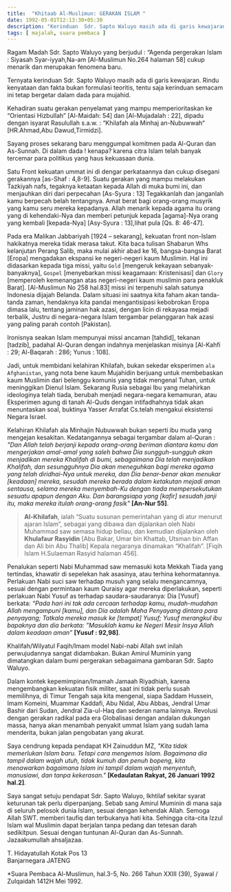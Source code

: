 ```yaml
---
title:  "Khitaab Al-Muslimun: GERAKAN ISLAM "
date: 1992-05-01T12:13:30+05:30
description: "Kerinduan  Sdr. Sapto Waluyo masih ada di garis kewajaran.  Rindu kenyataan dan fakta bukan formulasi teoritis, tentu saja kerinduan semacam ini tetap bergetar dalam dada para mujahid. " 
tags: [ majalah, suara pembaca ]
---
```



Ragam Madah Sdr. Sapto Waluyo yang berjudul : “Agenda pergerakan Islam :  Siyasah Syar-iyyah,Na-am [Al-Muslimun No.264 halaman 58] cukup menarik dan merupakan fenomena baru.  

Ternyata kerinduan  Sdr. Sapto Waluyo masih ada di garis kewajaran.  Rindu kenyataan dan fakta bukan formulasi teoritis, tentu saja kerinduan semacam ini tetap bergetar dalam dada para mujahid.

Kehadiran suatu gerakan penyelamat yang mampu memperioritaskan ke “Orientasi Hizbullah” [Al-Maidah: 54] dan [Al-Mujadalah : 22], dipadu dengan isyarat Rasulullah s.a.w. : “Khilafah ala Minhaj an-Nubuwwah“ [HR.Ahmad,Abu Dawud,Tirmidzi].  

Sayang proses sekarang baru menggumpal komitmen pada Al-Quran dan As-Sunnah.  Di dalam dada ! kenapa? karena citra Islam telah banyak tercemar para politikus yang haus kekuasaan dunia.  

Satu Front kekuatan ummat ini di dengar perkataannya dan cukup disegani gerakannya [as-Shaf : 4,8-9].  Suatu gerakan yang mampu melakukan Tazkiyah nafs, tegaknya ketaatan kepada Allah di muka bumi ini, dan menjauhkan diri dari perpecahan [As-Syura : 13] Tegakkanlah dan janganlah kamu berpecah belah tentangnya.  Amat berat bagi orang-orang musyrik yang kamu seru mereka kepadanya.  Allah menarik kepada agama itu orang yang di kehendaki-Nya dan memberi petunjuk kepada [agama]-Nya orang yang kembali [kepada-Nya] [Asy-Syura : 13],lihat pula [Qs. 8: 46-47]. 

Pada era Malikan Jabbariyah [1924 – sekarang], kekuatan front non-Islam hakikatnya mereka tidak merasa takut.  Kita baca tulisan Shabarun Whs kelanjutan Perang Salib, maka mulai akhir abad ke 16, bangsa-bangsa Barat [Eropa] mengadakan ekspansi ke negeri-negeri kaum Muslimin.  Hal ini didasarkan kepada tiga missi, yaitu `Gold` [mengeruk kekayaan sebanyak-banyaknya], `Gospel`  [menyebarkan missi keagamaan: Kristenisasi] dan `Glory` [memperoleh kemenangan atas negeri-negeri kaum muslimin para penakluk Barat].  [Al-Muslimun No 258 hal.83] missi ini terpenuhi salah satunya Indonesia dijajah Belanda.  Dalam situasi ini saatnya kita faham akan tanda-tanda zaman, hendaknya kita pandai mengantisipasi kebobrokan Eropa dimasa lalu, tentang jaminan hak azasi, dengan licin di rekayasa mejadi terbalik, Justru di negara-negara Islam tergambar pelanggaran hak azasi yang paling parah contoh [Pakistan]. 

Ironisnya seakan Islam mempunyai missi ancaman [tahdid], tekanan [tadzib], padahal Al-Quran dengan indahnya menjelaskan misinya [Al-Kahfi : 29; Al-Baqarah : 286; Yunus : 108]. 

Jadi, untuk membidani  kelahiran Khilafah, bukan sekedar eksperimen `ala Afghanistan`, yang nota bene kaum Mujahidin berjuang untuk membebaskan kaum Muslimin dari belenggu komunis yang tidak mengenal Tuhan, untuk meninggikan Dienul Islam.  Sekarang  Rusia sebagai Ibu yang melahirkan ideologinya telah tiada, berubah  menjadi negara-negara kemamuran, atau Eksperimen agung di tanah Al-Quds dengan intifadhahnya tidak akan menuntaskan soal, buktinya Yasser Arrafat Cs.telah mengakui eksistensi Negara Israel. 
 
Kelahiran Khilafah ala Minhajin Nubuwwah bukan seperti ibu muda yang mengejan kesakitan.  Kedatangannya sebagai tergambar dalam al-Quran : *"Dan Allah telah berjanji kepada orang-orang beriman diantara kamu dan mengerjakan amal-amal yang saleh bahwa Dia sungguh-sungguh akan menjadikan mereka Khalifah di bumi, sebagaimana Dia telah menjadikan Khalifah, dan sesungguhnya Dia akan meneguhkan bagi mereka agama yang telah diridhai-Nya untuk mereka, dan Dia benar-benar akan menukar [keadaan] mereka, sesudah mereka berada dalam ketakutan mejadi aman sentausa, selama mereka menyembah-Ku dengan tiada mempersekutukan sesuatu apapun dengan Aku.  Dan barangsiapa yang [kafir] sesudah janji itu, maka mereka itulah orang-orang fasik"* **[An-Nur 55]**.

> **Al-Khilafah**, ialah “Suatu susunan pemerintahan yang di atur menurut ajaran Islam”, sebagai yang dibawa dan dijalankan oleh Nabi Muhammad saw semasa hidup beliau, dan kemudian dijalankan oleh **Khulafaur Rasyidin** [Abu Bakar, Umar bin Khattab, Utsman bin Affan dan Ali bin Abu Thalib] Kepala negaranya dinamakan “Khalifah”. [Fiqih Islam H.Sulaeman Rasyid halaman 456]. 

Penalukan seperti Nabi Muhammad saw memasuki kota Mekkah Tiada yang tertindas, khawatir di sepelekan hak asasinya, atau terhina kehormatannya.  Perlakuan Nabi suci saw terhadap  musuh yang selalu mengancamnya, sesuai dengan permintaan kaum Quraisy agar mereka diperlakukan, seperti perlakuan Nabi Yusuf as terhadap saudara-saudaranya: Dia [Yusuf] berkata: *“Pada hari ini tak ada cercaan terhadap kamu, mudah-mudahan Allah mengampuni [kamu], dan Dia adalah Maha Penyayang dintara para penyayang; Tatkala mereka masuk ke [tempat] Yusuf; Yusuf merangkul ibu bapaknya dan dia berkata: ”Masuklah kamu ke Negeri Mesir Insya Allah dalam keadaan aman”* **[Yusuf : 92,98]**. 

Khalifah/Wilyatul Faqih/Imam model Nabi-nabi Allah swt inilah perwujudannya sangat didambakan.  Bukan Amirul Muminin yang dimatangkan dalam bumi pergerakan sebagaimana gambaran Sdr. Sapto Waluyo. 

Dalam kontek kepemimpinan/Imamah Jamaah Riyadhiah, karena mengembangkan kekuatan fisik militer, saat ini tidak perlu susah memilihnya, di Timur Tengah saja kita mengenal, siapa Saddam Hussein, Imam Komeini, Muammar Kaddafi, Abu Nidal, Abu Abbas, Jendral Umar Bashir dari Sudan, Jendral Zia-ul-Haq dan sederan nama lainnya. Revolusi dengan gerakan radikal pada era Globalisasi dengan andalan dukungan massa, hanya akan menambah penyakit ummat Islam yang sudah lama menderita, bukan jalan pengobatan yang akurat. 

Saya cendrung kepada pendapat KH Zainuddun  MZ, *"Kita tidak memerlukan Islam baru. Tetapi cara mengemas Islam. Bagaimana dia tampil dalam wajah utuh, tidak kumuh dan penuh bopeng, kita menawarkan bagaimana Islam ini tampil dalam wajah menyentuh, manusiawi, dan tanpa kekerasan."* **[Kedaulatan Rakyat, 26 Januari 1992 hal.2]**. 

Saya sangat setuju pendapat Sdr. Sapto Waluyo, Ikhtilaf sekitar syarat keturunan tak perlu diperpanjang.  Sebab sang Amirul Muminin di mana saja di seluruh pelosok dunia Islam, sesuai dengan kehendak Allah.  Semoga Allah SWT. memberi taufiq dan terbukanya hati kita.  Sehingga  cita-cita Izzul Islam wal Muslimin dapat berjalan tanpa pedang dan tetesan darah sedikitpun.  Sesuai dengan tuntunan Al-Quran dan As-Sunnah. Jazaakumullah ahsaljazaa. 

 
T. Hidayatullah
Kotak Pos 13  
Banjarnegara JATENG 


*Suara Pembaca Al-Muslimun, hal.3-5, No. 266 Tahun XXIII (39), Syawal / Zulqaidah 1412H Mei 1992. 
